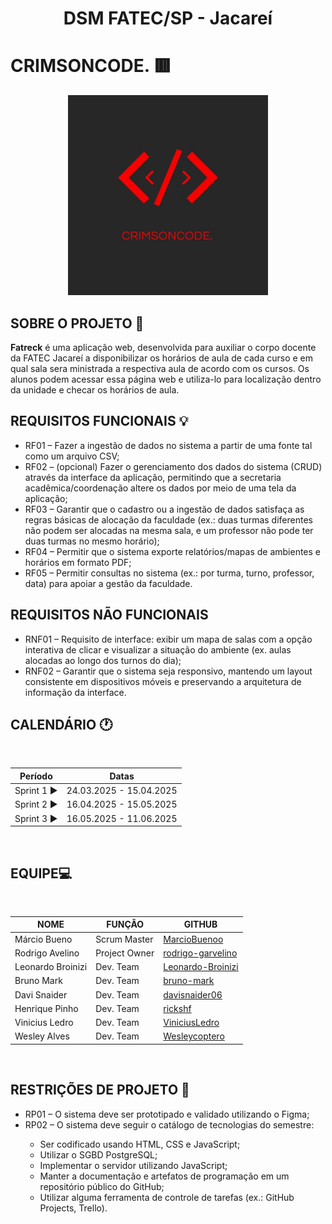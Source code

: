 <h1 align="center" >DSM FATEC/SP - Jacareí</h1>

# CRIMSONCODE. 🟥

<div align=center>
 <img src=imagensREADME/Logo.jpeg height=320px alt="Logo CrimsonCode.">
</div>

## SOBRE O PROJETO 📕

<p>
<strong>Fatreck</strong> é uma aplicação web, desenvolvida para auxiliar o corpo docente da FATEC Jacareí a disponibilizar os horários de aula de cada curso e em qual sala sera ministrada a respectiva aula de acordo com os cursos. Os alunos podem acessar essa página web e utiliza-lo para localização dentro da unidade e checar os horários de aula.
</p>

## REQUISITOS FUNCIONAIS 💡

<ul>
 <li>
  RF01 – Fazer a ingestão de dados no sistema a partir de uma fonte tal como um arquivo CSV;
 </li>
 <li>
  RF02 – (opcional) Fazer o gerenciamento dos dados do sistema (CRUD) através da interface da
  aplicação, permitindo que a secretaria acadêmica/coordenação altere os dados por meio de uma
  tela da aplicação;
 </li>
 <li>
  RF03 – Garantir que o cadastro ou a ingestão de dados satisfaça as regras básicas de alocação da
  faculdade (ex.: duas turmas diferentes não podem ser alocadas na mesma sala, e um professor
  não pode ter duas turmas no mesmo horário);
 </li>
 <li>
  RF04 – Permitir que o sistema exporte relatórios/mapas de ambientes e horários em formato PDF;
 </li>
 <li>
  RF05 – Permitir consultas no sistema (ex.: por turma, turno, professor, data) para apoiar a gestão
  da faculdade.
 </li>
</ul>

## REQUISITOS NÃO FUNCIONAIS

<ul>
 <li>
  RNF01 – Requisito de interface: exibir um mapa de salas com a opção interativa de clicar e
  visualizar a situação do ambiente (ex. aulas alocadas ao longo dos turnos do dia);
 </li>
 <li>
  RNF02 – Garantir que o sistema seja responsivo, mantendo um layout consistente em dispositivos
  móveis e preservando a arquitetura de informação da interface.
 </li>
</ul>

## CALENDÁRIO 🕐

<br>

| Período     | Datas                   |
| ------------| ----------------------- |
| Sprint 1 ▶ | 24.03.2025 - 15.04.2025 |
| Sprint 2 ▶ | 16.04.2025 - 15.05.2025 |
| Sprint 3 ▶ | 16.05.2025 - 11.06.2025 |

<br>

## EQUIPE💻

<br align="center" >

| NOME              | FUNÇÂO        | GITHUB                                                    |
|-------------------|---------------|-----------------------------------------------------------|
| Márcio Bueno      | Scrum Master  | [MarcioBuenoo](https://github.com/MarcioBuenoo)           |
| Rodrigo Avelino   | Project Owner | [rodrigo-garvelino](https://github.com/rodrigo-garvelino) |
| Leonardo Broinizi | Dev. Team     | [Leonardo-Broinizi](https://github.com/Leonardo-Broinizi) |
| Bruno Mark        | Dev. Team     | [bruno-mark](https://github.com/bruno-mark)               |
| Davi Snaider      | Dev. Team     | [davisnaider06](https://github.com/davisnaider06)         |
| Henrique Pinho    | Dev. Team     | [rickshf](https://github.com/rickshf)                     |
| Vinicius Ledro    | Dev. Team     | [ViniciusLedro](https://github.com/ViniciusLedro)         |
| Wesley Alves      | Dev. Team     | [Wesleycoptero](https://github.com/Wesleycoptero)         |
 
<br>

## RESTRIÇÕES DE PROJETO 🛑

<ul>
 <li>
  RP01 – O sistema deve ser prototipado e validado utilizando o Figma;
 </li>
 <li>
  RP02 – O sistema deve seguir o catálogo de tecnologias do semestre:
 </li>
 <ul>
  <li>
   Ser codificado usando HTML, CSS e JavaScript;
  </li>
  <li>
   Utilizar o SGBD PostgreSQL;
  </li>
  <li>
   Implementar o servidor utilizando JavaScript;
  </li>
  <li>
   Manter a documentação e artefatos de programação em um repositório público do GitHub;
  </li>
  <li>
   Utilizar alguma ferramenta de controle de tarefas (ex.: GitHub Projects, Trello).
  </li>
 </ul>
</ul>
